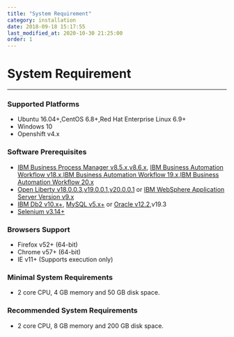 ```yaml
---
title: "System Requirement"
category: installation
date: 2018-09-18 15:17:55
last_modified_at: 2020-10-30 21:25:00
order: 1
---
```


# System Requirement
***
### Supported Platforms

* Ubuntu 16.04+,CentOS 6.8+,Red Hat Enterprise Linux 6.9+
* Windows 10
* Openshift v4.x


### Software Prerequisites

* [IBM Business Process Manager v8.5.x,v8.6.x](https://www.ibm.com/support/knowledgecenter/en/SSFPJS), [IBM Business Automation Workflow v18.x](https://www.ibm.com/support/knowledgecenter/en/SS8JB4_18.0.0/com.ibm.wbpm.workflow.main.doc/kc-homepage-workflow.html),[IBM Business Automation Workflow 19.x](https://www.ibm.com/support/knowledgecenter/SS8JB4/com.ibm.wbpm.workflow.main.doc/kc-homepage-workflow.html),[IBM Business Automation Workflow 20.x](https://www.ibm.com/support/knowledgecenter/SS8JB4_20.x/com.ibm.wbpm.workflow.main.doc/kc-homepage-workflow.html)
* [Open Liberty v18.0.0.3](https://public.dhe.ibm.com/ibmdl/export/pub/software/openliberty/runtime/release/2018-09-05_2337/openliberty-18.0.0.3.zip),[v19.0.0.1](https://public.dhe.ibm.com/ibmdl/export/pub/software/openliberty/runtime/release/2019-01-24_2339/openliberty-19.0.0.1.zip),[v20.0.0.1](https://public.dhe.ibm.com/ibmdl/export/pub/software/openliberty/runtime/release/2020-01-08_0300/openliberty-20.0.0.1.zip) or [IBM WebSphere Application Server Version  v9.x](https://www.ibm.com/support/knowledgecenter/en/SSAW57_9.0.0/com.ibm.websphere.nd.multiplatform.doc/ae/welcome_ndmp.html)
* [IBM Db2 v10.x+](https://www.ibm.com/analytics/us/en/db2/), [MySQL v5.x+](https://dev.mysql.com/downloads/mysql/) or [Oracle v12.2](https://sdc-china.github.io/IDA-doc/installation/installation-db.html#install-and-configure-oracle),v19.3
* [Selenium v3.14+](https://sdc-china.github.io/IDA-doc/administration/administration-selenium-hub-configuration.html)


### Browsers Support

* Firefox v52+ (64-bit)
* Chrome v57+ (64-bit)
* IE v11+ (Supports execution only)

### Minimal System Requirements
- 2 core CPU, 4 GB memory and 50 GB disk space.

### Recommended System Requirements
- 2 core CPU, 8 GB memory and 200 GB disk space.

